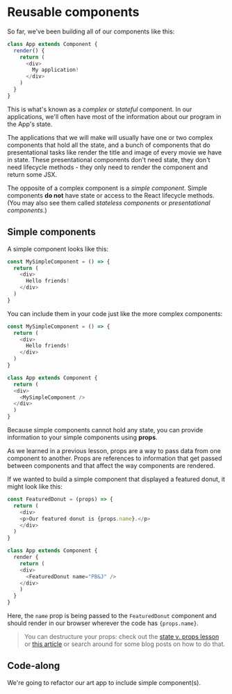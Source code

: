 <!-- Student takeaway: -->
<!--Student will be able to:
- Differentiate between simple and complex components (e.g state + lifecycle methods)
- Understand that props help change how a simple component looks
-->

# Reusable components

So far, we've been building all of our components like this:

```javascript
class App extends Component {
  render() {
    return (
      <div>
        My application!
      </div>
    )
  }
}
```

This is what's known as a _complex_ or _stateful_ component. In our applications, we'll often have most of the information about our program in the App's state.

The applications that we will make will usually have one or two complex components that hold all the state, and a bunch of components that do presentational tasks like render the title and image of every movie we have in state. These presentational components don't need state, they don't need lifecycle methods - they only need to render the component and return some JSX. 

The opposite of a complex component is a _simple component_. Simple components **do not** have state or access to the React lifecycle methods. (You may also see them called _stateless components_ or _presentational components_.) 

## Simple components

A simple component looks like this:

```javascript
const MySimpleComponent = () => {
  return (
    <div>
      Hello friends!
    </div>
  )
} 
```

You can include them in your code just like the more complex components:

```javascript
const MySimpleComponent = () => {
  return (
    <div>
      Hello friends!
    </div>
  )
} 

class App extends Component {
  return (
  <div>
    <MySimpleComponent />
  </div>
  )
}
```

Because simple components cannot hold any state, you can provide information to your simple components using **props**. 

As we learned in a previous lesson, props are a way to pass data from one component to another. Props are references to information that get passed between components and that affect the way components are rendered.

If we wanted to build a simple component that displayed a featured donut, it might look like this:

```javascript
const FeaturedDonut = (props) => {
  return (
    <div>
    <p>Our featured donut is {props.name}.</p>
    </div>
  )
}

class App extends Component {
  render {
    return (
    <div>
      <FeaturedDonut name="PB&J" />
    </div>
    )
  }
}
```
Here, the `name` prop is being passed to the `FeaturedDonut` component and should render in our browser wherever the code has `{props.name}`.

> You can destructure your props: check out the [state v. props lesson](https://github.com/HackerYou/bootcamp-notes/blob/master/react-and-firebase/state-vs.-props.md) or [this article](https://medium.freecodecamp.org/the-basics-of-destructuring-props-in-react-a196696f5477) or search around for some blog posts on how to do that.

## Code-along
We're going to refactor our art app to include simple component(s).

<!-- Check the Trello card for a link to this code-along -->
<!-- finished code-along: https://hychalknotes.s3.amazonaws.com/dutch-art-react.zip -->